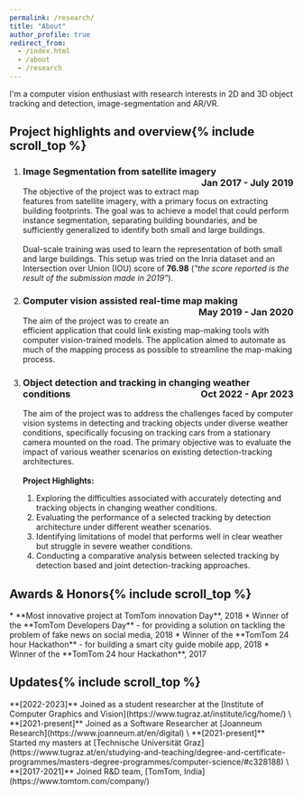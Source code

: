 ```yaml
---
permalink: /research/
title: "About"
author_profile: true
redirect_from: 
  - /index.html
  - /about
  - /research
---
```


[comment]: <> (![LRS]&#40;/images/lrs.webp&#41;{: style="float: right; padding-top: 0.5em; max-width: 40%;"})

I'm a computer vision enthusiast with research interests in
2D and 3D object tracking and detection, image-segmentation and AR/VR. 


<h2>Project highlights and overview{% include scroll_top %}</h2>

1. <h3 style="text-align:left;">
    Image Segmentation from satellite imagery
    <span style="float:right;">
        Jan 2017 - July 2019
    </span> </h3>
   
    The objective of the project was to extract map features from satellite imagery, with a primary focus on extracting building footprints. The goal was to achieve a model that could perform instance segmentation, separating building boundaries, and be sufficiently generalized to identify both small and large buildings.<br>\
    Dual-scale training was used to learn the representation of both small and large buildings. This setup was tried on the Inria dataset and an Intersection over Union (IOU) score of **76.98** (*"the score reported is the result of the submission made in 2019"*).
   
2. <h3 style="text-align:left;">
    Computer vision assisted real-time map making
    <span style="float:right;">
        May 2019 - Jan 2020
    </span> </h3>
    
    The aim of the project was to create an efficient application that could link existing map-making tools with computer vision-trained models. The application aimed to automate as much of the mapping process as possible to streamline the map-making process.

3. <h3 style="text-align:left;">
   Object detection and tracking in changing weather conditions
    <span style="float:right;">
        Oct 2022 - Apr 2023
    </span> </h3>

    The aim of the project was to address the challenges faced by computer vision systems in detecting and tracking objects under diverse weather conditions, specifically focusing on tracking cars from a stationary camera mounted on the road. The primary objective was to evaluate the impact of various weather scenarios on existing detection-tracking architectures.\
   &nbsp;<br>
   **Project Highlights:**
   1. Exploring the difficulties associated with accurately detecting and tracking objects in changing weather conditions.
   2. Evaluating the performance of a selected tracking by detection architecture under different weather scenarios. 
   3. Identifying limitations of model that performs well in clear weather but struggle in severe weather conditions. 
   4. Conducting a comparative analysis between selected tracking by detection based and joint detection-tracking approaches.
      


<h2>Awards & Honors{% include scroll_top %}</h2>
* **Most innovative project at TomTom innovation Day**, 2018
* Winner of the **TomTom Developers Day** - for providing a solution on tackling the problem of fake news on social media, 2018
* Winner of the **TomTom 24 hour Hackathon** - for building a smart city guide mobile app, 2018
* Winner of the **TomTom 24 hour Hackathon**, 2017

<h2>Updates{% include scroll_top %}</h2>
**[2022-2023]** Joined as a student researcher at the [Institute of Computer Graphics and Vision](https://www.tugraz.at/institute/icg/home/) \
**[2021-present]** Joined as a Software Researcher at [Joanneum Research](https://www.joanneum.at/en/digital) \
**[2021-present]** Started my masters at [Technische Universität Graz](https://www.tugraz.at/en/studying-and-teaching/degree-and-certificate-programmes/masters-degree-programmes/computer-science/#c328188) \
**[2017-2021]** Joined R&D team, [TomTom, India](https://www.tomtom.com/company/) 
